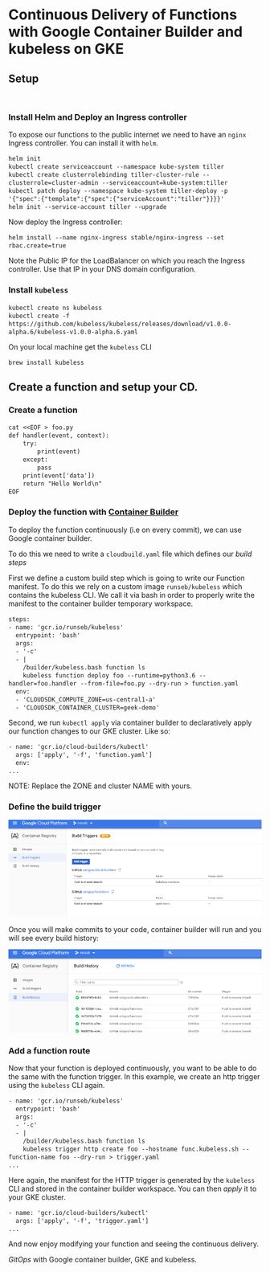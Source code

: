 # Continuous Delivery of Functions with Google Container Builder and kubeless on GKE

## Setup


```
```


```
```

### Install Helm and Deploy an Ingress controller

To expose our functions to the public internet we need to have an `nginx` Ingress controller. You can install it with `helm`.

```
helm init
kubectl create serviceaccount --namespace kube-system tiller
kubectl create clusterrolebinding tiller-cluster-rule --clusterrole=cluster-admin --serviceaccount=kube-system:tiller
kubectl patch deploy --namespace kube-system tiller-deploy -p '{"spec":{"template":{"spec":{"serviceAccount":"tiller"}}}}'      
helm init --service-account tiller --upgrade
```

Now deploy the Ingress controller:

```
helm install --name nginx-ingress stable/nginx-ingress --set rbac.create=true
```

Note the Public IP for the LoadBalancer on which you reach the Ingress controller. Use that IP in your DNS domain configuration.

### Install `kubeless`

```
kubectl create ns kubeless
kubectl create -f https://github.com/kubeless/kubeless/releases/download/v1.0.0-alpha.6/kubeless-v1.0.0-alpha.6.yaml 
```

On your local machine get the `kubeless` CLI

```
brew install kubeless
```

## Create a function and setup your CD.

### Create a function

```
cat <<EOF > foo.py
def handler(event, context):
    try:
        print(event)
    except:
        pass
    print(event['data'])
    return "Hello World\n"
EOF
```

### Deploy the function with [Container Builder](https://cloud.google.com/container-builder/)

To deploy the function continuously (i.e on every commit), we can use Google container builder.

To do this we need to write a `cloudbuild.yaml` file which defines our _build steps_

First we define a custom build step which is going to write our Function manifest. To do this we rely on a custom image `runseb/kubeless` which contains the kubeless CLI. We call it via bash in order to properly write the manifest to the container builder temporary workspace.

```
steps:
- name: 'gcr.io/runseb/kubeless'
  entrypoint: 'bash'
  args:
  - '-c'
  - |
    /builder/kubeless.bash function ls
    kubeless function deploy foo --runtime=python3.6 --handler=foo.handler --from-file=foo.py --dry-run > function.yaml
  env:
  - 'CLOUDSDK_COMPUTE_ZONE=us-central1-a'
  - 'CLOUDSDK_CONTAINER_CLUSTER=geek-demo'
```

Second, we run `kubectl apply` via container builder to declaratively apply our function changes to our GKE cluster. Like so:

```
- name: 'gcr.io/cloud-builders/kubectl'
  args: ['apply', '-f', 'function.yaml']
  env:
...
```

NOTE: Replace the ZONE and cluster NAME with yours.

### Define the build trigger

![](./images/triggers.png)

Once you will make commits to your code, container builder will run and you will see every build history:

![](./images/builds.png)


### Add a function route

Now that your function is deployed continuously, you want to be able to do the same with the function trigger. In this example, we create an http trigger using the `kubeless` CLI again.


```
- name: 'gcr.io/runseb/kubeless'
  entrypoint: 'bash'
  args:
  - '-c'
  - |
    /builder/kubeless.bash function ls
    kubeless trigger http create foo --hostname func.kubeless.sh --function-name foo --dry-run > trigger.yaml
...
```



Here again, the manifest for the HTTP trigger is generated by the `kubeless` CLI and stored in the container builder workspace. You can then _apply_ it to your GKE cluster.

```
- name: 'gcr.io/cloud-builders/kubectl'
  args: ['apply', '-f', 'trigger.yaml']
...
```

And now enjoy modifying your function and seeing the continuous delivery.

_GitOps_ with Google container builder, GKE and kubeless.
